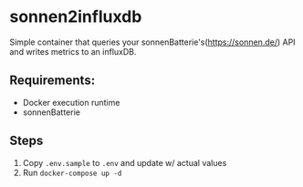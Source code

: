 # sonnen2influxdb

Simple container that queries your sonnenBatterie's(https://sonnen.de/) API and writes metrics to an influxDB.

## Requirements:
- Docker execution runtime
- sonnenBatterie

## Steps
1. Copy `.env.sample` to `.env` and update w/ actual values
2. Run `docker-compose up -d`